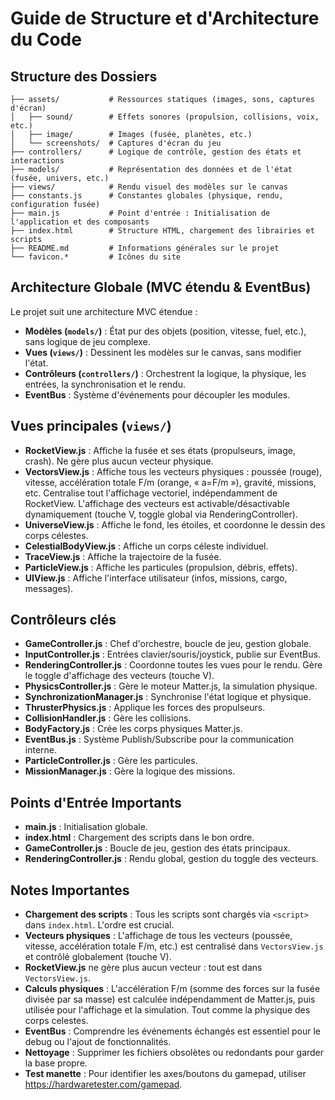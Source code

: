# Guide de Structure et d'Architecture du Code

## Structure des Dossiers

```
├── assets/           # Ressources statiques (images, sons, captures d'écran)
│   ├── sound/        # Effets sonores (propulsion, collisions, voix, etc.)
│   ├── image/        # Images (fusée, planètes, etc.)
│   └── screenshots/  # Captures d'écran du jeu
├── controllers/      # Logique de contrôle, gestion des états et interactions
├── models/           # Représentation des données et de l'état (fusée, univers, etc.)
├── views/            # Rendu visuel des modèles sur le canvas
├── constants.js      # Constantes globales (physique, rendu, configuration fusée)
├── main.js           # Point d'entrée : Initialisation de l'application et des composants
├── index.html        # Structure HTML, chargement des librairies et scripts
├── README.md         # Informations générales sur le projet
└── favicon.*         # Icônes du site
```

## Architecture Globale (MVC étendu & EventBus)

Le projet suit une architecture MVC étendue :
- **Modèles (`models/`)** : État pur des objets (position, vitesse, fuel, etc.), sans logique de jeu complexe.
- **Vues (`views/`)** : Dessinent les modèles sur le canvas, sans modifier l'état.
- **Contrôleurs (`controllers/`)** : Orchestrent la logique, la physique, les entrées, la synchronisation et le rendu.
- **EventBus** : Système d'événements pour découpler les modules.

## Vues principales (`views/`)
- **RocketView.js** : Affiche la fusée et ses états (propulseurs, image, crash). Ne gère plus aucun vecteur physique.
- **VectorsView.js** : Affiche tous les vecteurs physiques : poussée (rouge), vitesse, accélération totale F/m (orange, « a=F/m »), gravité, missions, etc. Centralise tout l'affichage vectoriel, indépendamment de RocketView. L'affichage des vecteurs est activable/désactivable dynamiquement (touche V, toggle global via RenderingController).
- **UniverseView.js** : Affiche le fond, les étoiles, et coordonne le dessin des corps célestes.
- **CelestialBodyView.js** : Affiche un corps céleste individuel.
- **TraceView.js** : Affiche la trajectoire de la fusée.
- **ParticleView.js** : Affiche les particules (propulsion, débris, effets).
- **UIView.js** : Affiche l'interface utilisateur (infos, missions, cargo, messages).

## Contrôleurs clés
- **GameController.js** : Chef d'orchestre, boucle de jeu, gestion globale.
- **InputController.js** : Entrées clavier/souris/joystick, publie sur EventBus.
- **RenderingController.js** : Coordonne toutes les vues pour le rendu. Gère le toggle d'affichage des vecteurs (touche V).
- **PhysicsController.js** : Gère le moteur Matter.js, la simulation physique.
- **SynchronizationManager.js** : Synchronise l'état logique et physique.
- **ThrusterPhysics.js** : Applique les forces des propulseurs.
- **CollisionHandler.js** : Gère les collisions.
- **BodyFactory.js** : Crée les corps physiques Matter.js.
- **EventBus.js** : Système Publish/Subscribe pour la communication interne.
- **ParticleController.js** : Gère les particules.
- **MissionManager.js** : Gère la logique des missions.

## Points d'Entrée Importants
- **main.js** : Initialisation globale.
- **index.html** : Chargement des scripts dans le bon ordre.
- **GameController.js** : Boucle de jeu, gestion des états principaux.
- **RenderingController.js** : Rendu global, gestion du toggle des vecteurs.

## Notes Importantes
- **Chargement des scripts** : Tous les scripts sont chargés via `<script>` dans `index.html`. L'ordre est crucial.
- **Vecteurs physiques** : L'affichage de tous les vecteurs (poussée, vitesse, accélération totale F/m, etc.) est centralisé dans `VectorsView.js` et contrôlé globalement (touche V).
- **RocketView.js** ne gère plus aucun vecteur : tout est dans `VectorsView.js`.
- **Calculs physiques** : L'accélération F/m (somme des forces sur la fusée divisée par sa masse) est calculée indépendamment de Matter.js, puis utilisée pour l'affichage et la simulation. Tout comme la physique des corps celestes.
- **EventBus** : Comprendre les événements échangés est essentiel pour le debug ou l'ajout de fonctionnalités.
- **Nettoyage** : Supprimer les fichiers obsolètes ou redondants pour garder la base propre.
- **Test manette** : Pour identifier les axes/boutons du gamepad, utiliser https://hardwaretester.com/gamepad.